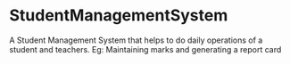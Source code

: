# StudentManagementSystem
A Student Management System that helps to do daily operations of a student and teachers. Eg: Maintaining marks and generating a report card 
